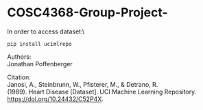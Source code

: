 # COSC4368-Group-Project-

In order to access dataset:\
```
pip install ucimlrepo
```

Authors:\
Jonathan Poffenberger

Citation:\
Janosi, A., Steinbrunn, W., Pfisterer, M., & Detrano, R.\
(1989). Heart Disease [Dataset]. UCI Machine Learning Repository.\
https://doi.org/10.24432/C52P4X.
